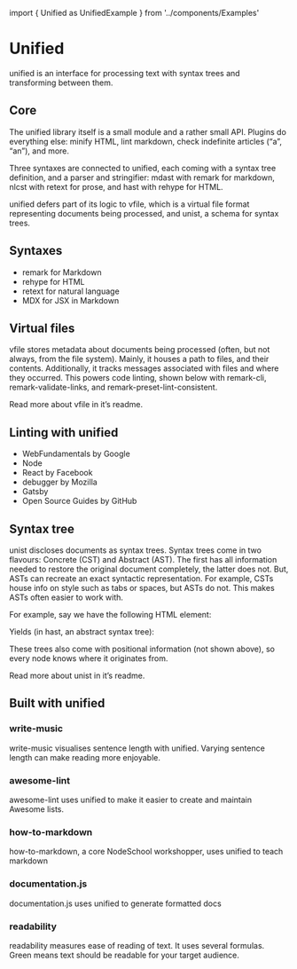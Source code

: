 import { Unified as UnifiedExample } from '../components/Examples'

# Unified

unified is an interface for processing text with syntax trees and transforming between them.

<UnifiedExample />

## Core

The unified library itself is a small module and a rather small API.
Plugins do everything else: minify HTML, lint markdown, check indefinite articles (“a”, “an”), and more.

Three syntaxes are connected to unified, each coming with a syntax tree definition, and a parser and stringifier: mdast with remark for markdown, nlcst with retext for prose, and hast with rehype for HTML.

unified defers part of its logic to vfile, which is a virtual file format representing documents being processed, and unist, a schema for syntax trees.

## Syntaxes

- remark for Markdown
- rehype for HTML
- retext for natural language
- MDX for JSX in Markdown

## Virtual files

vfile stores metadata about documents being processed (often, but not always, from the file system).
Mainly, it houses a path to files, and their contents. Additionally, it tracks messages associated with files and where they occurred.
This powers code linting, shown below with remark-cli, remark-validate-links, and remark-preset-lint-consistent.

Read more about vfile in it’s readme.

## Linting with unified

- WebFundamentals by Google
- Node
- React by Facebook
- debugger by Mozilla
- Gatsby
- Open Source Guides by GitHub

## Syntax tree

unist discloses documents as syntax trees.
Syntax trees come in two flavours: Concrete (CST) and Abstract (AST).
The first has all information needed to restore the original document completely, the latter does not.
But, ASTs can recreate an exact syntactic representation.
For example, CSTs house info on style such as tabs or spaces, but ASTs do not.
This makes ASTs often easier to work with.

For example, say we have the following HTML element:

Yields (in hast, an abstract syntax tree):

These trees also come with positional information (not shown above), so every node knows where it originates from.

Read more about unist in it’s readme.

## Built with unified

### write-music

write-music visualises sentence length with unified.
Varying sentence length can make reading more enjoyable.

### awesome-lint

awesome-lint uses unified to make it easier to create and maintain Awesome lists.

### how-to-markdown

how-to-markdown, a core NodeSchool workshopper, uses unified to teach markdown

### documentation.js

documentation.js uses unified to generate formatted docs

### readability

readability measures ease of reading of text.
It uses several formulas.
Green means text should be readable for your target audience.
